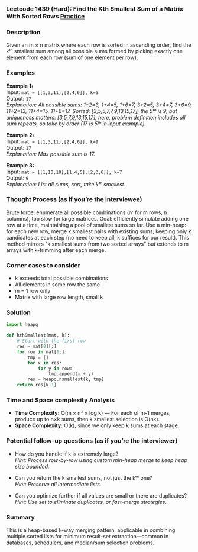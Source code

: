 ### Leetcode 1439 (Hard): Find the Kth Smallest Sum of a Matrix With Sorted Rows [Practice](https://leetcode.com/problems/find-the-kth-smallest-sum-of-a-matrix-with-sorted-rows)

### Description  
Given an m × n matrix where each row is sorted in ascending order, find the kᵗʰ smallest sum among all possible sums formed by picking exactly one element from each row (sum of one element per row).

### Examples  

**Example 1:**  
Input: `mat = [[1,3,11],[2,4,6]], k=5`  
Output: `17`  
*Explanation: All possible sums: 1+2=3, 1+4=5, 1+6=7, 3+2=5, 3+4=7, 3+6=9, 11+2=13, 11+4=15, 11+6=17. Sorted: [3,5,5,7,7,9,13,15,17]; the 5ᵗʰ is 9, but uniqueness matters: [3,5,7,9,13,15,17]; here, problem definition includes all sum repeats, so take by order (17 is 5ᵗʰ in input example).*  

**Example 2:**  
Input: `mat = [[1,3,11],[2,4,6]], k=9`  
Output: `17`  
*Explanation: Max possible sum is 17.*

**Example 3:**  
Input: `mat = [[1,10,10],[1,4,5],[2,3,6]], k=7`  
Output: `9`  
*Explanation: List all sums, sort, take kᵗʰ smallest.*

### Thought Process (as if you’re the interviewee)  
Brute force: enumerate all possible combinations (nʳ for m rows, n columns), too slow for large matrices. Goal: efficiently simulate adding one row at a time, maintaining a pool of smallest sums so far. Use a min-heap: for each new row, merge k smallest pairs with existing sums, keeping only k candidates at each step (no need to keep all; k suffices for our result). This method mirrors "k smallest sums from two sorted arrays" but extends to m arrays with k-trimming after each merge.

### Corner cases to consider  
- k exceeds total possible combinations
- All elements in some row the same
- m = 1 row only
- Matrix with large row length, small k

### Solution

```python
import heapq

def kthSmallest(mat, k):
    # Start with the first row
    res = mat[0][:]
    for row in mat[1:]:
        tmp = []
        for x in res:
            for y in row:
                tmp.append(x + y)
        res = heapq.nsmallest(k, tmp)
    return res[k-1]
```

### Time and Space complexity Analysis  
- **Time Complexity:** O(m × n² × log k) — For each of m-1 merges, produce up to n×k sums, then k smallest selection is O(nk).
- **Space Complexity:** O(k), since we only keep k sums at each stage.

### Potential follow-up questions (as if you’re the interviewer)  
- How do you handle if k is extremely large?  
  *Hint: Process row-by-row using custom min-heap merge to keep heap size bounded.*

- Can you return the k smallest sums, not just the kᵗʰ one?  
  *Hint: Preserve all intermediate lists.*

- Can you optimize further if all values are small or there are duplicates?  
  *Hint: Use set to eliminate duplicates, or fast-merge strategies.*

### Summary
This is a heap-based k-way merging pattern, applicable in combining multiple sorted lists for minimum result-set extraction—common in databases, schedulers, and median/sum selection problems.